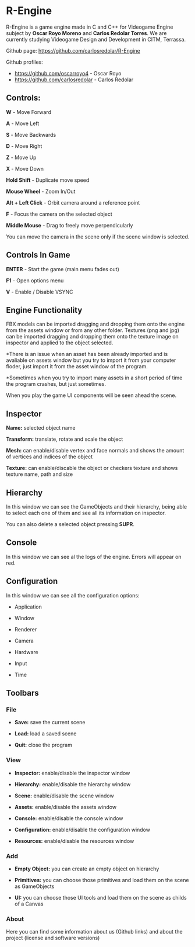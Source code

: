 # R-Engine

R-Engine is a game engine made in C and C++ for Videogame Engine subject by **Oscar Royo Moreno** and **Carlos Redolar Torres**. We are currently studying Videogame Design and Development in CITM, Terrassa.

Github page: https://github.com/carlosredolar/R-Engine

Github profiles:
* https://github.com/oscarroyo4 - Oscar Royo
* https://github.com/carlosredolar - Carlos Redolar



## Controls:

**W** - Move Forward

**A** - Move Left

**S** - Move Backwards

**D** - Move Right

**Z** - Move Up

**X** - Move Down

**Hold Shift** - Duplicate move speed

**Mouse Wheel** - Zoom In/Out

**Alt + Left Click** - Orbit camera around a reference point

**F** - Focus the camera on the selected object

**Middle Mouse** - Drag to freely move perpendicularly

You can move the camera in the scene only if the scene window is selected.


## Controls In Game

**ENTER** - Start the game (main menu fades out)

**F1** - Open options menu

**V** - Enable / Disable VSYNC


## Engine Functionality

FBX models can be imported dragging and dropping them onto the engine from the assets window or from any other folder. Textures (png and jpg) can be imported dragging and dropping them onto the texture image on inspector and applied to the object selected.

*There is an issue when an asset has been already imported and is avaliable on assets window but you try to import it from your computer floder, just import it from the asset window of the program.

*Sometimes when you try to import many assets in a short period of time the program crashes, but just sometimes.

When you play the game UI components will be seen ahead the scene.

## Inspector

**Name:** selected object name

**Transform:** translate, rotate and scale the object

**Mesh:** can enable/disable vertex and face normals and shows the amount of vertices and indices of the object

**Texture:** can enable/discable the object or checkers texture and shows texture name, path and size


## Hierarchy

In this window we can see the GameObjects and their hierarchy, being able to select each one of them and see all its information on inspector.

You can also delete a selected object pressing **SUPR**.

## Console

In this window we can see al the logs of the engine. Errors will appear on red.

## Configuration

In this window we can see all the configuration options:

* Application

* Window

* Renderer

* Camera

* Hardware

* Input

* Time

## Toolbars

### File

* **Save:** save the current scene

* **Load:** load a saved scene

* **Quit:** close the program

### View

* **Inspector:** enable/disable the inspector window

* **Hierarchy:** enable/disable the hierarchy window

* **Scene:** enable/disable the scene window

* **Assets:** enable/disable the assets window

* **Console:** enable/disable the console window

* **Configuration:** enable/disable the configuration window

* **Resources:** enable/disable the resources window

### Add

* **Empty Object:** you can create an empty object on hierarchy

* **Primitives:** you can choose those primitives and load them on the scene as GameObjects

* **UI:** you can choose those UI tools and load them on the scene as childs of a Canvas

### About

Here you can find some information about us (Github links) and about the project (license and software versions)
